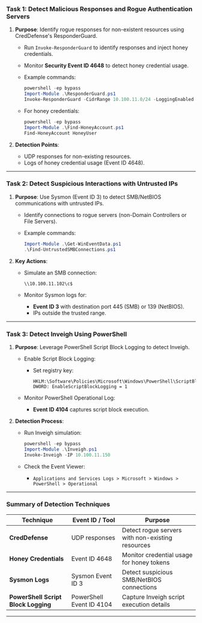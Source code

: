 
### **Task 1: Detect Malicious Responses and Rogue Authentication Servers**

1. **Purpose**: Identify rogue responses for non-existent resources using CredDefense's ResponderGuard.
    
    - Run `Invoke-ResponderGuard` to identify responses and inject honey credentials.
    - Monitor **Security Event ID 4648** to detect honey credential usage.
    - Example commands:
        
        ```powershell
        powershell -ep bypass
        Import-Module .\ResponderGuard.ps1
        Invoke-ResponderGuard -CidrRange 10.100.11.0/24 -LoggingEnabled -HoneyTokenSeed
        ```
        
    - For honey credentials:
        
        ```powershell
        powershell -ep bypass
        Import-Module .\Find-HoneyAccount.ps1
        Find-HoneyAccount HoneyUser
        ```
        
2. **Detection Points**:
    
    - UDP responses for non-existing resources.
    - Logs of honey credential usage (Event ID 4648).

---

### **Task 2: Detect Suspicious Interactions with Untrusted IPs**

1. **Purpose**: Use Sysmon (Event ID 3) to detect SMB/NetBIOS communications with untrusted IPs.
    
    - Identify connections to rogue servers (non-Domain Controllers or File Servers).
    - Example commands:
        
        ```powershell
        Import-Module .\Get-WinEventData.ps1
        .\Find-UntrustedSMBConnections.ps1
        ```
        
2. **Key Actions**:
    
    - Simulate an SMB connection:
        
        ```shell
        \\10.100.11.102\c$
        ```
        
    - Monitor Sysmon logs for:
        - **Event ID 3** with destination port 445 (SMB) or 139 (NetBIOS).
        - IPs outside the trusted range.

---

### **Task 3: Detect Inveigh Using PowerShell**

1. **Purpose**: Leverage PowerShell Script Block Logging to detect Inveigh.
    
    - Enable Script Block Logging:
        - Set registry key:
            
            ```plaintext
            HKLM:\Software\Policies\Microsoft\Windows\PowerShell\ScriptBlockLogging
            DWORD: EnableScriptBlockLogging = 1
            ```
            
    - Monitor PowerShell Operational Log:
        - **Event ID 4104** captures script block execution.
2. **Detection Process**:
    
    - Run Inveigh simulation:
        
        ```powershell
        powershell -ep bypass
        Import-Module .\Inveigh.ps1
        Invoke-Inveigh -IP 10.100.11.150
        ```
        
    - Check the Event Viewer:
        - `Applications and Services Logs > Microsoft > Windows > PowerShell > Operational`

---

### **Summary of Detection Techniques**

|Technique|Event ID / Tool|Purpose|
|---|---|---|
|**CredDefense**|UDP responses|Detect rogue servers with non-existing resources|
|**Honey Credentials**|Event ID 4648|Monitor credential usage for honey tokens|
|**Sysmon Logs**|Sysmon Event ID 3|Detect suspicious SMB/NetBIOS connections|
|**PowerShell Script Block Logging**|PowerShell Event ID 4104|Capture Inveigh script execution details|

---
